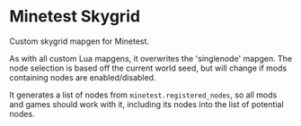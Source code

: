 # Minetest Skygrid
Custom skygrid mapgen for Minetest.

As with all custom Lua mapgens, it overwrites the 'singlenode' mapgen. The node selection is based off the current world seed, but will change if mods containing nodes are enabled/disabled.

It generates a list of nodes from `minetest.registered_nodes`, so all mods and games should work with it, including its nodes into the list of potential nodes.